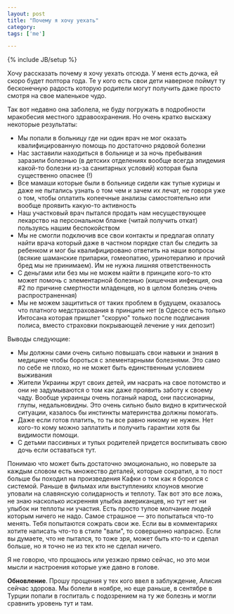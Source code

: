 ```yaml
---
layout: post
title: "Почему я хочу уехать"
category: 
tags: ['me']

---
```

{% include JB/setup %}

Хочу рассказать почему я хочу уехать отсюда. У меня есть дочка, ей скоро будет полтора года. Те у кого есть свои дети наверное поймут ту бесконечную радость которую родители могут получить даже просто смотря на свое маленькое чудо. 

Так вот недавно она заболела, не буду погружать в подробности мракобесия местного здравоохранения. Но очень кратко выскажу некоторые результаты:

- Мы попали в больницу где ни один врач не мог оказать квалифицированную помощь по достаточно рядовой болезни
- Нас заставили находиться в больнице и за ночь пребывания заразили болезнью (в детских отделениях вообще всегда эпидемия какой-то болезни из-за санитарных условий) которая была существенно опаснее (!)
- Все мамаши которые были в больнице сидели как тупые курицы и даже не пытались узнать о том чем и зачем их лечат, не говоря уже о том, чтобы оплатить копеечные анализы самостоятельно или вообще проявить какую-то активность
- Наш участковый врач пытался продать нам несуществующее лекарство на персональном бланке (читай получить откат) пользуясь нашим беспокойством
- Мы не смогли подключив все свои контакты и предлагая оплату найти врача который даже в частном порядке стал бы следить за ребенком и мог бы квалифицировано ответить на наши вопросы (всякие шаманские припарки, гомеопатию, уринотерапию и прочий бред мы не принимаем). Им не нужна лишняя ответственность
- С деньгами или без мы не можем найти в принципе кого-то кто может помочь с элементарной болезнью (кишечная инфекция, она #2 по причине  смертности младенцев, но в целом болезнь очень распространенная)
- Мы не можем защититься от таких проблем в будущем, оказалось что платного медстрахования в принципе нет (в Одессе есть только Интосана которая пришлет "скорую" только после подписания полиса, вместо страховки покрывающей лечение у них депозит)

Выводы следующие: 

- Мы должны сами очень сильно повышать свои навыки и знания в медицине чтобы бороться с элементарными болезнями. Это само по себе не плохо, но не может быть единственным условием выживания
- Жители Украины жрут своих детей, им насрать на свое потомство и они не задумываются о том как даже проявить заботу к своему чаду. Вообще украинцы очень поганый народ, они пассионарны, глупы, недальновидны. Это очень сильно было видно в критической ситуации, казалось бы инстинкты материнства должны помогать.
- Даже если готов платить, то ты все равно никому не нужен. Нет кого-то кому можно заплатить и получить гарантии хотя бы видимости помощи.
- С детьми пассивных и тупых родителей придется воспитывать свою дочь если оставаться тут.

Понимаю что может быть достаточно эмоционально, но поверьте за каждым словом есть множество деталей, которые сократил, а то пост больше бы походил на произведения Кафки о том как я боролся с системой. Раньше в фильмах или выступлениях клоунов многие уповали на славянскую солидарность и теплоту. Так вот это все ложь, не знаю насколько искренняя улыбка американцев, но тут нет ни улыбок ни теплоты ни участия. Есть просто тупое молчание людей которым ничего не надо. Самое страшное — это попытаться что-то менять. Тебя попытаются сожрать свои же. Если вы в комментариях хотите написать что-то в стиле "вали", то совершенно напрасно. Если вы думаете, что не пытался, то тоже зря, может быть кто-то и сделал больше, но я точно не из тех кто не сделал ничего. 

Я не говорю, что прощаюсь или уезжаю прямо сейчас, но это мои мысли и настроения которые уже давно в голове.

**Обновление**. Прошу прощения у тех кого ввел в заблуждение, Алисия сейчас здорова. Мы болели в ноябре, но еще раньше, в сентябре в Турции попали в госпиталь с подозрением на ту же болезнь и могли сравнить уровень тут и там.